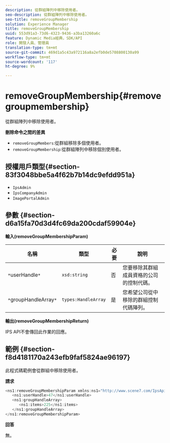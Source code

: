 ```yaml
---
description: 從群組陣列中移除使用者。
seo-description: 從群組陣列中移除使用者。
seo-title: removeGroupMembership
solution: Experience Manager
title: removeGroupMembership
uuid: 553d91a3-73d6-4323-9436-a3ba13260a6c
feature: Dynamic Media經典，SDK/API
role: 開發人員、管理員
translation-type: tm+mt
source-git-commit: 469d1a5c43a972116a8a2efb0de5708800130a99
workflow-type: tm+mt
source-wordcount: '117'
ht-degree: 9%

---
```



# removeGroupMembership{#removegroupmembership}

從群組陣列中移除使用者。

**刪除命令之間的差異**

* `removeGroupMembers`:從群組移除多個使用者。
* `removeGroupMembership`:從群組陣列中移除個別使用者。

## 授權用戶類型{#section-83f3048bbe5a4f62b7b14dc9efdd951a}

* `IpsAdmin`
* `IpsCompanyAdmin`
* `ImagePortalAdmin`

## 參數 {#section-d6a15fa70d3d4fc69da200cdaf59904e}

**輸入(removeGroupMembershipParam)**

| 名稱 | 類型 | 必要 | 說明 |
|---|---|---|---|
| `*`userHandle`*` | `xsd:string` | 否 | 您要移除其群組成員資格的公司的控制代碼。 |
| `*`groupHandleArray`*` | `types:HandleArray` | 是 | 您希望公司從中移除的群組控制代碼陣列。 |

**輸出(removeGroupMembershipReturn)**

IPS API不會傳回此作業的回應。

## 範例 {#section-f8d4181170a243efb9faf5824ae96197}

此程式碼範例會從群組中移除使用者。

**請求**

```java
<ns1:removeGroupMembershipParam xmlns:ns1="http://www.scene7.com/IpsApi/xsd">
   <ns1:userHandle>47</ns1:userHandle>
   <ns1:groupHandleArray>
      <ns1:items>225</ns1:items>
   </ns1:groupHandleArray>
</ns1:removeGroupMembershipParam>
```

**回答**

無。
